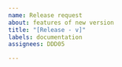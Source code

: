 ```yaml
---
name: Release request
about: features of new version
title: "[Release - v]"
labels: documentation
assignees: DDD05

---
```



